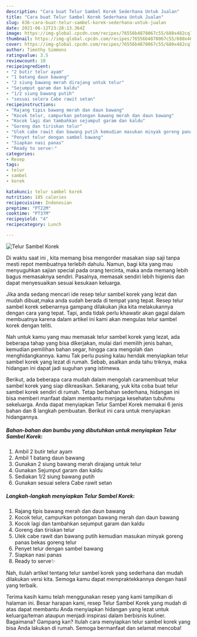 ```yaml
---
description: "Cara buat Telur Sambel Korek Sederhana Untuk Jualan"
title: "Cara buat Telur Sambel Korek Sederhana Untuk Jualan"
slug: 636-cara-buat-telur-sambel-korek-sederhana-untuk-jualan
date: 2021-06-12T23:28:13.364Z
image: https://img-global.cpcdn.com/recipes/76556b4878067c55/680x482cq70/telur-sambel-korek-foto-resep-utama.jpg
thumbnail: https://img-global.cpcdn.com/recipes/76556b4878067c55/680x482cq70/telur-sambel-korek-foto-resep-utama.jpg
cover: https://img-global.cpcdn.com/recipes/76556b4878067c55/680x482cq70/telur-sambel-korek-foto-resep-utama.jpg
author: Timothy Simmons
ratingvalue: 3.5
reviewcount: 10
recipeingredient:
- "2 butir telur ayam"
- "1 batang daun bawang"
- "2 siung bawang merah dirajang untuk telur"
- "Sejumput garam dan kaldu"
- "1/2 siung bawang putih"
- "sesuai selera Cabe rawit setan"
recipeinstructions:
- "Rajang tipis bawang merah dan daun bawang"
- "Kocok telur, campurkan potongan bawang merah dan daun bawang"
- "Kocok lagi dan tambahkan sejumput garam dan kaldu"
- "Goreng dan tiriskan telur"
- "Ulek cabe rawit dan bawang putih kemudian masukan minyak goreng panas bekas goreng telur"
- "Penyet telur dengan sambel bawang"
- "Siapkan nasi panas"
- "Ready to serve✨"
categories:
- Resep
tags:
- telur
- sambel
- korek

katakunci: telur sambel korek 
nutrition: 185 calories
recipecuisine: Indonesian
preptime: "PT22M"
cooktime: "PT37M"
recipeyield: "4"
recipecategory: Lunch

---
```



![Telur Sambel Korek](https://img-global.cpcdn.com/recipes/76556b4878067c55/680x482cq70/telur-sambel-korek-foto-resep-utama.jpg)

Di waktu  saat ini , kita memang bisa mengorder masakan siap saji tanpa mesti repot membuatnya terlebih dahulu. Namun, bagi kita yang mau menyuguhkan sajian special pada orang tercinta, maka anda memang lebih bagus memasaknya sendiri. Pasalnya, memasak sendiri lebih higienis dan dapat menyesuaikan sesuai kesukaan keluarga.

Jika anda sedang mencari ide resep telur sambel korek yang lezat dan mudah dibuat,maka anda sudah berada di tempat yang tepat. Resep telur sambel korek  sebenarnya gampang dilakukan jika kita melakukannya dengan cara yang tepat. Tapi, anda tidak perlu khawatir akan gagal dalam membuatnya 
karena dalam artikel ini kami akan mengulas telur sambel korek dengan teliti.  



Nah untuk kamu yang mau memasak telur sambel korek yang lezat, ada beberapa tahap yang bisa dikerjakan, mulai dari memilih jenis bahan, kemudian pemilihan bahan segar, hingga cara mengolah dan menghidangkannya. kamu Tak perlu pusing kalau hendak menyiapkan telur sambel korek yang lezat di rumah. Sebab, asalkan anda  tahu triknya, maka hidangan ini dapat jadi suguhan yang istimewa.

Berikut, ada beberapa cara mudah dalam mengolah caramembuat telur sambel korek yang siap dikreasikan. Sekarang, yuk kita coba buat telur sambel korek sendiri di rumah. Tetap berbahan sederhana, hidangan ini bisa memberi manfaat dalam membantu menjaga kesehatan tubuhmu sekeluarga. Anda dapat menyiapkan Telur Sambel Korek memakai 6 jenis bahan dan 8 langkah pembuatan. Berikut ini cara untuk menyiapkan hidangannya.

<!--inarticleads1-->

##### Bahan-bahan dan bumbu yang dibutuhkan untuk menyiapkan Telur Sambel Korek:

1. Ambil 2 butir telur ayam
1. Ambil 1 batang daun bawang
1. Gunakan 2 siung bawang merah dirajang untuk telur
1. Gunakan Sejumput garam dan kaldu
1. Sediakan 1/2 siung bawang putih
1. Gunakan sesuai selera Cabe rawit setan




<!--inarticleads2-->

##### Langkah-langkah menyiapkan Telur Sambel Korek:

1. Rajang tipis bawang merah dan daun bawang
1. Kocok telur, campurkan potongan bawang merah dan daun bawang
1. Kocok lagi dan tambahkan sejumput garam dan kaldu
1. Goreng dan tiriskan telur
1. Ulek cabe rawit dan bawang putih kemudian masukan minyak goreng panas bekas goreng telur
1. Penyet telur dengan sambel bawang
1. Siapkan nasi panas
1. Ready to serve✨




Nah, itulah artikel tentang  telur sambel korek  yang sederhana dan mudah dilakukan versi kita. Semoga kamu dapat mempraktekkannya dengan hasil yang terbaik. 

Terima kasih kamu telah menggunakan resep yang kami tampilkan di halaman ini. Besar harapan kami, resep  Telur Sambel Korek yang mudah di atas dapat membantu Anda menyiapkan hidangan yang lezat untuk keluarga/teman ataupun menjadi inspirasi dalam berbisnis kuliner. Bagaimana? Gampang kan? Itulah cara menyiapkan telur sambel korek yang bisa Anda lakukan di rumah. Semoga bermanfaat dan selamat mencoba!

